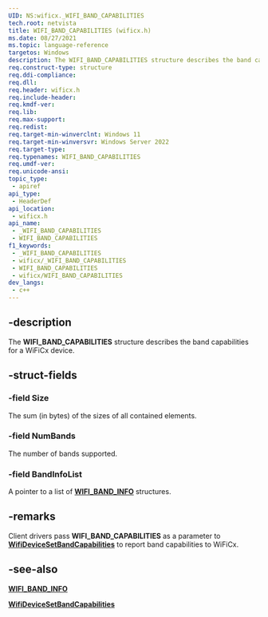 ```yaml
---
UID: NS:wificx._WIFI_BAND_CAPABILITIES
tech.root: netvista
title: WIFI_BAND_CAPABILITIES (wificx.h)
ms.date: 08/27/2021
ms.topic: language-reference
targetos: Windows
description: The WIFI_BAND_CAPABILITIES structure describes the band capabilities for a WiFiCx device.
req.construct-type: structure
req.ddi-compliance: 
req.dll: 
req.header: wificx.h
req.include-header: 
req.kmdf-ver: 
req.lib: 
req.max-support: 
req.redist: 
req.target-min-winverclnt: Windows 11 
req.target-min-winversvr: Windows Server 2022
req.target-type: 
req.typenames: WIFI_BAND_CAPABILITIES
req.umdf-ver: 
req.unicode-ansi: 
topic_type:
 - apiref
api_type:
 - HeaderDef
api_location:
 - wificx.h
api_name:
 - _WIFI_BAND_CAPABILITIES
 - WIFI_BAND_CAPABILITIES
f1_keywords:
 - _WIFI_BAND_CAPABILITIES
 - wificx/_WIFI_BAND_CAPABILITIES
 - WIFI_BAND_CAPABILITIES
 - wificx/WIFI_BAND_CAPABILITIES
dev_langs:
 - c++
---
```


## -description

The **WIFI_BAND_CAPABILITIES** structure describes the band capabilities for a WiFiCx device.

## -struct-fields

### -field Size

The sum (in bytes) of the sizes of all contained elements.

### -field NumBands

The number of bands supported. 

### -field BandInfoList

A pointer to a list of [**WIFI_BAND_INFO**](ns-wificx-wifi_band_info.md) structures.

## -remarks

Client drivers pass **WIFI_BAND_CAPABILITIES** as a parameter to [**WifiDeviceSetBandCapabilities**](nf-wificx-wifidevicesetbandcapabilities.md) to report band capabilities to WiFiCx.


## -see-also

[**WIFI_BAND_INFO**](ns-wificx-wifi_band_info.md)

[**WifiDeviceSetBandCapabilities**](nf-wificx-wifidevicesetbandcapabilities.md)